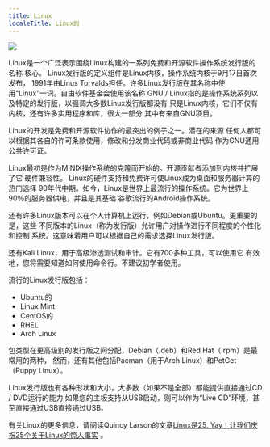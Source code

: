 ```yaml
---
title: Linux
localeTitle: Linux的
---
```

![](https://upload.wikimedia.org/wikipedia/commons/3/35/Tux.svg)

Linux是一个广泛表示围绕Linux构建的一系列免费和开源软件操作系统发行版的名称 核心。 Linux发行版的定义组件是Linux内核，操作系统内核于9月17日首次发布， 1991年由Linus Torvalds担任。许多Linux发行版在其名称中使用“Linux”一词。自由软件基金会使用该名称 GNU / Linux指的是操作系统系列以及特定的发行版，以强调大多数Linux发行版都没有 只是Linux内核，它们不仅有内核，还有许多实用程序和库，很大一部分 其中有来自GNU项目。

Linux的开发是免费和开源软件协作的最突出的例子之一。潜在的来源 任何人都可以根据其各自的许可条款使用，修改和分发商业代码或非商业代码 作为GNU通用公共许可证。

Linux最初是作为MINIX操作系统的克隆而开始的。开源贡献者添加到内核并扩展了它 硬件兼容性。 Linux的硬件支持和免费许可使Linux成为桌面和服务器计算的热门选择 90年代中期。如今，Linux是世界上最流行的操作系统。它为世界上90％的服务器供电，并且是其基础 谷歌流行的Android操作系统。

还有许多Linux版本可以在个人计算机上运行，​​例如Debian或Ubuntu。更重要的是，这些 不同版本的Linux（称为发行版）允许用户对操作进行不同程度的个性化和控制 系统。这意味着用户可以根据自己的需求选择Linux发行版。

还有Kali Linux，用于高级渗透测试和审计。它有700多种工具，可以使用它 有效地，您将需要知道如何使用命令行。不建议初学者使用。

流行的Linux发行版包括：

*   Ubuntu的
*   Linux Mint
*   CentOS的
*   RHEL
*   Arch Linux

包类型在更高级别的发行版之间分配，Debian（.deb）和Red Hat（.rpm）是最常用的两种， 然而，还有其他包括Pacman（用于Arch Linux）和PetGet（Puppy Linux）。

Linux发行版也有各种形状和大小，大多数（如果不是全部）都能提供直接通过CD / DVD运行的能力 如果您的主板支持从USB启动，则可以作为“Live CD”环境，甚至直接通过USB直接通过USB。

有关Linux的更多信息，请阅读Quincy Larson的文章[Linux是25. Yay！让我们庆祝25个关于Linux的惊人事实](https://medium.freecodecamp.org/linux-is-25-yay-lets-celebrate-with-25-rad-facts-about-linux-c8d8ac30076d) 。